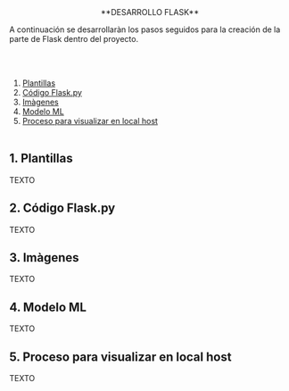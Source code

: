 <div align="center">**DESARROLLO FLASK**</div> 

A continuación se desarrollaràn los pasos seguidos para la creación de la parte de Flask dentro del proyecto.

<br></br>
1. [Plantillas](#id1)
2. [Código Flask.py](#id2)
3. [Imàgenes](#id3)
4. [Modelo ML](#id4)
5. [Proceso para visualizar en local host](#id5)
<br></br>

<div id='id1'/>
<h2>1. Plantillas</h2>

TEXTO

<div id='id2'/>
<h2> 2. Código Flask.py</h2>

TEXTO

<div id='id3'/>
<h2> 3. Imàgenes</h2>

TEXTO

<div id='id4'/>
<h2> 4. Modelo ML</h2>

TEXTO

<div id='id5'/>
<h2> 5. Proceso para visualizar en local host</h2>

TEXTO

